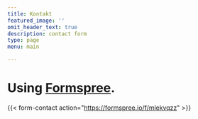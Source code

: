 ```yaml
---
title: Kontakt
featured_image: ''
omit_header_text: true
description: contact form
type: page
menu: main

---
```


# Using [Formspree](https://formspree.io/). 

{{< form-contact action="https://formspree.io/f/mlekvqzz"  >}}
